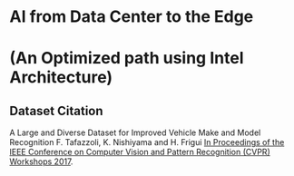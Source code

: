 # AI from Data Center to the Edge 
# (An Optimized path using Intel Architecture)

## Dataset Citation
A Large and Diverse Dataset for Improved Vehicle Make and Model Recognition
F. Tafazzoli, K. Nishiyama and H. Frigui
[In Proceedings of the IEEE Conference on Computer Vision and Pattern Recognition (CVPR) Workshops 2017](http://vmmrdb.cecsresearch.org/papers/VMMR_TSWC.pdf).

